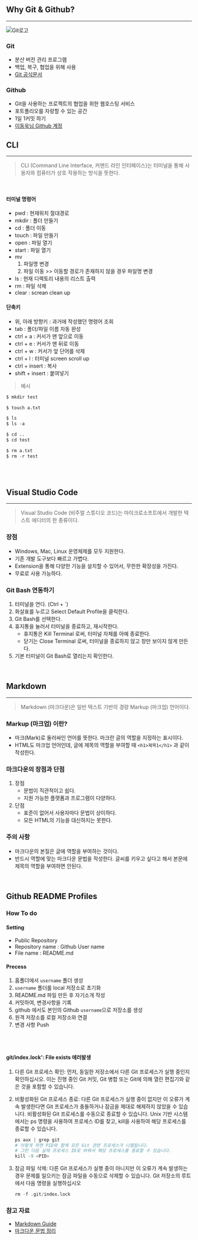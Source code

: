 ## Why Git & Github?
---

![Git로고](https://user-images.githubusercontent.com/49775540/168756716-68f9aebb-380f-4897-8141-78d8403f6113.png)

### Git

 - 분산 버전 관리 프로그램
 - 백업, 복구, 협업을 위해 사용
 - [Git 공식문서](https://git-scm.com/book/ko/v2)

### Github

- Git을 사용하는 프로젝트의 협업을 위한 웹호스팅 서비스
- 포트폴리오를 자랑할 수 있는 공간
- 1일 1커밋 하기
- [이동욱님 Github 계정](https://github.com/jojoldu)


## CLI
---
> CLI (Command Line Interface, 커맨드 라인 인터페이스)는 터미널을 통해 사용자와 컴퓨터가 상호 작용하는 방식을 뜻한다.

<br>

#### 터미널 명령어 
  - pwd : 현재위치 절대경로
   - mkdir : 폴더 만들기
   - cd : 폴더 이동
   - touch : 파일 만들기 
   - open : 파일 열기
   - start : 파일 열기 
   - mv 
     1) 파일명 변경 
     2) 파일 이동 >> 이동할 경로가 존재하지 않을 경우 파일명 변경
   - ls : 현재 디렉토리 내용의 리스트 출력
   - rm : 파일 삭제
   - clear : screan clean up




#### 단축키
- 위, 아래 방향키 : 과거에 작성했던 명령어 조회
- tab : 폴더/파일 이름 자동 완성
- ctrl + a : 커서가 맨 앞으로 이동
- ctrl + e : 커서가 맨 뒤로 이동
- ctrl + w : 커서가 앞 단어를 삭제
- ctrl + l : 터미널 screen scroll up
- ctrl + insert : 복사
- shift + insert : 붙여넣기

> 예시
```python
$ mkdir test

$ touch a.txt

$ ls
$ ls -a

$ cd ..
$ cd test

$ rm a.txt
$ rm -r test
```

<br><br>

## Visual Studio Code
---
> Visual Studio Code (비주얼 스튜디오 코드)는 마이크로소프트에서 개발한 텍스트 에디터의 한 종류이다.

### 장점

- Windows, Mac, Linux 운영체제를 모두 지원한다.
- 기존 개발 도구보다 빠르고 가볍다.
- Extension을 통해 다양한 기능을 설치할 수 있어서, 무한한 확장성을 가진다.
- 무료로 사용 가능하다.

### Git Bash 연동하기

1. 터미널을 연다. (Ctrl + `)
2. 화살표를 누르고 Select Default Profile을 클릭한다.
3. Git Bash를 선택한다.
4. 휴지통을 눌러서 터미널을 종료하고, 재시작한다.
   + 휴지통은 Kill Terminal 로써, 터미널 자체를 아예 종료한다.
   + 닫기는 Close Terminal 로써, 터미널을 종료하지 않고 창만 보이지 않게 만든다.
5. 기본 터미널이 Git Bash로 열리는지 확인한다.

<br>

## Markdown
---
> Markdown (마크다운)은 일반 텍스트 기반의 경량 Markup (마크업) 언어이다.

### Markup (마크업) 이란?

- 마크(Mark)로 둘러싸인 언어를 뜻한다. 마크란 글의 역할을 지정하는 표시이다.
- HTML도 마크업 언어인데, 글에 제목의 역할을 부여할 때 `<h1>제목1</h1>` 과 같이 작성한다.

### 마크다운의 장점과 단점

1. 장점
   + 문법이 직관적이고 쉽다.
   + 지원 가능한 플랫폼과 프로그램이 다양하다.
2. 단점
   + 표준이 없어서 사용자마다 문법이 상이하다.
   + 모든 HTML의 기능을 대신하지는 못한다.

### 주의 사항

+ 마크다운의 본질은 글에 역할을 부여하는 것이다.
+ 반드시 역할에 맞는 마크다운 문법을 작성한다. 글씨를 키우고 싶다고 해서 본문에 제목의 역할을 부여하면 안된다.

<br>

## Github README Profiles
### How To do
#### Setting
- Public Repository
-  Repository name : Github User name
- File name : README.md

#### Precess
1. 홈폴더에서 `username` 폴더 생성
2. `username` 폴더를 local 저장소로 초기화
3. README.md 파일 만든 후 자기소개 작성
4. 커밋하여, 변경사항을 기록
5. github 에서도 본인의 Github `username`으로 저장소를 생성
6. 원격 저장소를 로컬 저장소와 연결
7. 변경 사항 Push
<br>
<br>

#### git/index.lock': File **exists** 에러발생
1. 다른 Git 프로세스 확인: 먼저, 동일한 저장소에서 다른 Git 프로세스가 실행 중인지 확인하십시오. 이는 진행 중인 Git 커밋, Git 병합 또는 Git에 의해 열린 편집기와 같은 것을 포함할 수 있습니다.

2. 비활성화된 Git 프로세스 종료: 다른 Git 프로세스가 실행 중이 없지만 이 오류가 계속 발생한다면 Git 프로세스가 충돌하거나 잠금을 제대로 해제하지 않았을 수 있습니다. 비활성화된 Git 프로세스를 수동으로 종료할 수 있습니다. Unix 기반 시스템에서는 ps 명령을 사용하여 프로세스 ID를 찾고, kill을 사용하여 해당 프로세스를 종료할 수 있습니다. 

   ```python
   ps aux | grep git
   # 이렇게 하면 PID와 함께 모든 Git 관련 프로세스가 나열됩니다.
   # 그런 다음 실제 프로세스 ID로 바꿔서 해당 프로세스를 종료할 수 있습니다.
   kill -9 <PID>
   ```
3. 잠금 파일 삭제: 다른 Git 프로세스가 실행 중이 아니지만 이 오류가 계속 발생하는 경우 문제를 일으키는 잠금 파일을 수동으로 삭제할 수 있습니다. Git 저장소의 루트에서 다음 명령을 실행하십시오
   ```python
   rm -f .git/index.lock
   ```

### 참고 자료

* [Markdown Guide](https://www.markdownguide.org/basic-syntax/)
* [마크다운 문법 정리](https://gist.github.com/ihoneymon/652be052a0727ad59601)

